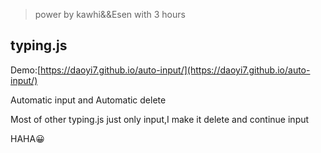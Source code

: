 > power by kawhi&&Esen with 3 hours


## typing.js

Demo:[https://daoyi7.github.io/auto-input/](https://daoyi7.github.io/auto-input/)

Automatic input and Automatic delete

Most of other typing.js just only input,I make it delete and continue input

HAHA😀
